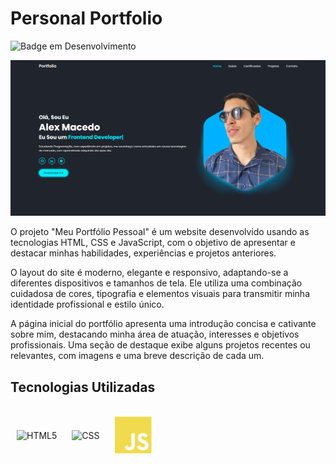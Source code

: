 <h1>Personal Portfolio</h1>

![Badge em Desenvolvimento](http://img.shields.io/static/v1?label=STATUS&message=%20FINALIZADO&color=GREEN&style=for-the-badge)

<img src="https://raw.githubusercontent.com/Alexxmfs/Personal-portfolio/master/Demo.PNG" />

<p>O projeto "Meu Portfólio Pessoal" é um website desenvolvido usando as tecnologias HTML, CSS e JavaScript, com o objetivo de apresentar e destacar minhas habilidades, experiências e projetos anteriores.

O layout do site é moderno, elegante e responsivo, adaptando-se a diferentes dispositivos e tamanhos de tela. Ele utiliza uma combinação cuidadosa de cores, tipografia e elementos visuais para transmitir minha identidade profissional e estilo único.

A página inicial do portfólio apresenta uma introdução concisa e cativante sobre mim, destacando minha área de atuação, interesses e objetivos profissionais. Uma seção de destaque exibe alguns projetos recentes ou relevantes, com imagens e uma breve descrição de cada um.</p>


<h2><b>Tecnologias Utilizadas</b></h2>

  <div style="display: inline_block"><br>
  
  
  <img align="center" alt="HTML5" height="60" width="60" src="https://cdn.jsdelivr.net/gh/devicons/devicon/icons/html5/html5-original.svg" hspace="10" />
    
   <img align="center" alt="CSS" height="60" width="60" src="https://cdn.jsdelivr.net/gh/devicons/devicon/icons/css3/css3-original.svg" hspace="10" />
   
  <img align="center" alt="Alex-Js" height="60" width="60" src="https://raw.githubusercontent.com/devicons/devicon/master/icons/javascript/javascript-plain.svg" hspace="10">

  </div>
